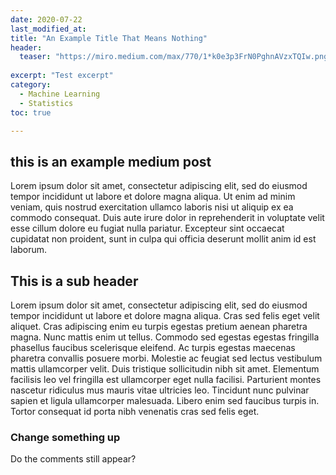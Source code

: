```yaml
---
date: 2020-07-22
last_modified_at: 
title: "An Example Title That Means Nothing"
header:
  teaser: "https://miro.medium.com/max/770/1*k0e3p3FrN0PghnAVzxTQIw.png"
  
excerpt: "Test excerpt"
category:
  - Machine Learning
  - Statistics
toc: true

---
```


<!-- <figure style="display: block;text-align: center;margin:0px;">
  <img style="width:20em;height:auto;" src="https://miro.medium.com/max/770/1*k0e3p3FrN0PghnAVzxTQIw.png"/>
  <figcaption >Fig 1. This is my caption</figcaption>
</figure> -->
## this is an example medium post
Lorem ipsum dolor sit amet, consectetur adipiscing elit, sed do eiusmod tempor incididunt ut labore et dolore magna aliqua. Ut enim ad minim veniam, quis nostrud exercitation ullamco laboris nisi ut aliquip ex ea commodo consequat. Duis aute irure dolor in reprehenderit in voluptate velit esse cillum dolore eu fugiat nulla pariatur. Excepteur sint occaecat cupidatat non proident, sunt in culpa qui officia deserunt mollit anim id est laborum.
## This is a sub header
Lorem ipsum dolor sit amet, consectetur adipiscing elit, sed do eiusmod tempor incididunt ut labore et dolore magna aliqua. Cras sed felis eget velit aliquet. Cras adipiscing enim eu turpis egestas pretium aenean pharetra magna. Nunc mattis enim ut tellus. Commodo sed egestas egestas fringilla phasellus faucibus scelerisque eleifend. Ac turpis egestas maecenas pharetra convallis posuere morbi. Molestie ac feugiat sed lectus vestibulum mattis ullamcorper velit. Duis tristique sollicitudin nibh sit amet. Elementum facilisis leo vel fringilla est ullamcorper eget nulla facilisi. Parturient montes nascetur ridiculus mus mauris vitae ultricies leo. Tincidunt nunc pulvinar sapien et ligula ullamcorper malesuada. Libero enim sed faucibus turpis in. Tortor consequat id porta nibh venenatis cras sed felis eget.

### Change something up
Do the comments still appear?